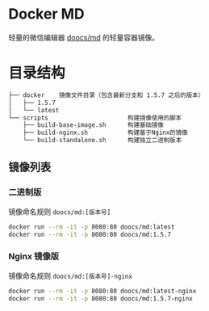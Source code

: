 # Docker MD

轻量的微信编辑器 [doocs/md](https://github.com/doocs/md) 的轻量容器镜像。

# 目录结构

```bash
├── docker    镜像文件目录（包含最新分支和 1.5.7 之后的版本）
│   ├── 1.5.7
│   └── latest
└── scripts                      构建镜像使用的脚本
    ├── build-base-image.sh      构建基础镜像
    ├── build-nginx.sh           构建基于Nginx的镜像
    └── build-standalone.sh      构建独立二进制版本
```

## 镜像列表

### 二进制版

镜像命名规则 `doocs/md:[版本号]`

```bash
docker run --rm -it -p 8080:80 doocs/md:latest
docker run --rm -it -p 8080:80 doocs/md:1.5.7
```

### Nginx 镜像版

镜像命名规则 `doocs/md:[版本号]-nginx`

```bash
docker run --rm -it -p 8080:80 doocs/md:latest-nginx
docker run --rm -it -p 8080:80 doocs/md:1.5.7-nginx
